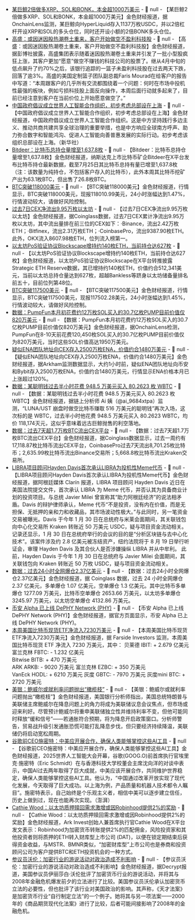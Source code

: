 - [某巨鲸2倍做多XRP、SOL和BONK，本金超1000万美元]() - 📰 null - 【某巨鲸2倍做多XRP、SOL和BONK，本金超1000万美元】金色财经报道，据OnchainLens监测，某巨鲸向HyperLiquid存入1137万枚USDC，并以2倍杠杆开设XRP和SOL的多头仓位，同时还开设小额的2倍BONK多头仓位。
- [高盛：或因迷因股热潮卷土重来，客户开始做空不盈利科技股](https://www.bloomberg.com/news/articles/2025-07-25/goldman-trading-desk-s-clients-start-shorting-speculative-tech) - 📰 null - 【高盛：或因迷因股热潮卷土重来，客户开始做空不盈利科技股】金色财经报道，据彭博社披露，高盛集团表示随着迷因股热潮卷土重来并引发了一批小型股疯狂上涨，其客户更加“愿意”做空不赚钱的科技公司的股票了。继从4月中旬的低点飙升了约70%之后，该银行追踪的一篮子未盈利科技股在过去两天下跌，回落了逾3%。高盛的美国定制篮子团队副总裁Faris Mourad在给客户的报告中写道：“本周跟客户的几乎所有交流都围绕着一个问题：何时在市场中投机性最强的板块，例如亏损科技股上面反向操作，本周后面行动就多起来了，目前已经注意到客户在当前价位上开始愿意做空了。”
- [中国政府倡议成立世界人工智能合作组织，初步考虑总部设在上海]() - 📰 null - 【中国政府倡议成立世界人工智能合作组织，初步考虑总部设在上海】金色财经报道，中国政府倡议成立世界人工智能合作组织。这是中方坚持践行多边主义、推动共商共建共享全球治理的重要举措，也是中方响应全球南方呼声、助力弥合数字和智能鸿沟、促进人工智能向善普惠发展的实际行动。初步考虑该组织总部设在上海。（新华社）
- [Bitdeer：比特币总持仓量增至1,637.8枚](https://x.com/BitdeerOfficial/status/1948985049086586967) - 📰 null - 【Bitdeer：比特币总持仓量增至1,637.8枚】金色财经报道，纳斯达克上市比特币矿企Bitdeer在X平台发布比特币持仓最新数据，截至7月25日其比特币总持有量已增至1,637.8枚（注：该数量为纯持仓，不包括客户存入的比特币），此外本周其比特币挖矿产出为63.1枚BTC，但出售了26.8枚BTC。
- [BTC突破118000美元]() - 📰 null - 【BTC突破118000美元】金色财经报道，行情显示，BTC突破118000美元，现报118010.99美元，24小时涨幅达到1.47%，行情波动较大，请做好风险控制。
- [过去7日CEX净流出9.95万枚以太坊]() - 📰 null - 【过去7日CEX净流出9.95万枚以太坊】金色财经报道，据Coinglass数据，过去7日CEX累计净流出9.95万枚以太坊，其中流出量排在前三位的CEX如下：·Binance，流出2.42万枚ETH；·Bitfinex，流出2.31万枚ETH；·CoinbasePro，流出9387.90枚ETH。此外，OKX流入8607.98枚ETH，位列流入榜第一。
- [以太坊PoS验证协议Blockscape增持约140枚ETH，当前持仓达627枚]() - 📰 null - 【以太坊PoS验证协议Blockscape增持约140枚ETH，当前持仓达627枚】金色财经报道，以太坊PoS验证协议Blockscape在X平台转推披露Strategic ETH Reserve数据，其已增持约140枚ETH，价值约合512,341美元，当前以太坊总持仓量达到627枚，超越Bankless等跻身以太坊储备量排名前五十，目前位列第48位。
- [BTC突破117500美元]() - 📰 null - 【BTC突破117500美元】金色财经报道，行情显示，BTC突破117500美元，现报117502.28美元，24小时涨幅达到1.45%，行情波动较大，请做好风险控制。
- [数据：PumpFun本月初花费约12万枚SOL买入的30.7亿枚PUMP目前价值仅820万美元]() - 📰 null - 【数据：PumpFun本月初花费约12万枚SOL买入的30.7亿枚PUMP目前价值仅820万美元】金色财经报道，据OnchainLens检测，PumpFun在8-10天前花费120,450枚SOL买入的30.7亿枚PUMP目前价值仅为820万美元，当时这些SOL价值高达1950万美元。
- [疑似ENA团队地址向CEX存入2500万枚ENA，价值约合1480万美元](https://intel.arkm.com/explorer/address/0x775D00f474BB389b4ac45466bd91DB57B5bAf735) - 📰 null - 【疑似ENA团队地址向CEX存入2500万枚ENA，价值约合1480万美元】金色财经报道，据Arkham监测数据显示，大约1小时前，疑似ENA团队地址向币安和Bybit存入2500万枚ENA，价值约合1480万美元，行情显示ENA价格本月已上涨超过120%。
- [数据：某聪明钱过去半小时花费 948.5 万美元买入 80.2623 枚 WBTC]() - 📰 null - 【数据：某聪明钱过去半小时花费 948.5 万美元买入 80.2623 枚 WBTC】金色财经报道，据链上分析师 Ai 姨（@ai_9684xtpa）监测，“LUNA/UST 崩盘时做空比特币赚取 516 万美元的聪明钱”再次入场，这次标的是 WBTC，过去半小时他花费 948.5 万美元买入 80.2623 WBTC，均价 118,174灭元，这似乎意味着远古巨鲸抛售的利空落地。
- [数据：过去7天超1.7万枚BTC流出CEX平台]() - 📰 null - 【数据：过去7天超1.7万枚BTC流出CEX平台】金色财经报道，据Coinglass数据显示，过去一周约有17,118.87枚比特币流出CEX平台，CoinbasePro过去7天流出8,701.25枚比特币；2,635.99枚比特币流出Binance交易所；5,668.8枚比特币流出Kraken交易所。
- [LIBRA项目顾问Hayden Davis首次承认LIBRA为投机性Meme代币]() - 📰 null - 【LIBRA项目顾问Hayden Davis首次承认LIBRA为投机性Meme代币】金色财经报道，据阿根廷媒体 Clarín 报道，LIBRA 项目顾问 Hayden Davis 近日在美国法院提交文件，首次承认 LIBRA 为 Meme 代币，并否认其为具备商业计划的投资项目。与总统 Javier Milei 曾宣称其“助力阿根廷经济”的说法相矛盾。Davis 的辩护律师承认，Meme 代币“不是投资，没有内在价值，而是无担保、无抵押的亲和力和收藏品，其市场波动性极大。”与此同时，另一笔资金交易被曝光。Davis 于今年 1 月 30 日在总统府与米莱会面期间，其关联钱包向中心化交易所 Kraken 转账近 50 万美元 USDC，疑与项目资金流动相关。记录还显示，1 月 30 日在总统府举行的会议的目的是“分析区块链与去中心化技术”。该案件涉及约 2.8 亿美元被冻结资产，纽约法院将于 8 月 19 日举行听证会，审理 Hayden Davis 及其合伙人是否涉嫌操纵 LIBRA 并从中牟利。 
此前，Hayden Davis 于今年 1 月 30 日在总统府与 Javier Milei 会面期间，其关联钱包向 Kraken 转账近 50 万枚 USDC，疑与项目资金流动相关。
- [数据：过去24小时全网爆仓2.37亿美元]() - 📰 null - 【数据：过去24小时全网爆仓2.37亿美元】金色财经报道，据 Coinglass 数据，过去 24 小时全网爆仓 2.37 亿美元，多单爆仓 1.07 亿美元，空单爆仓 1.3 亿美元。其中比特币多单爆仓 1277.09 万美元，比特币空单爆仓 2653.66 万美元，以太坊多单爆仓 3245.97 万美元，以太坊空单爆仓 4132.86 万美元。
- [币安 Alpha 已上线 DePHY Network (PHY)]() - 📰 null - 【币安 Alpha 已上线 DePHY Network (PHY)】金色财经报道，据官方页面显示，币安 Alpha 已上线 DePHY Network (PHY)。
- [本周美国比特币现货ETF净流入7230万美元](https://x.com/FarsideUK/status/1949001749080981820) - 📰 null - 【本周美国比特币现货ETF净流入7230万美元】金色财经报道，据 Farside Investors 监测，本周美国比特币现货 ETF 净流入 7230 万美元，其中： 
贝莱德 IBIT: + 2.679 亿美元 
富兰克林 FBTC: - 1.232 亿美元  
Bitwise BITB: + 470 万美元  
ARK ARKB: - 9020 万美元 
富兰克林 EZBC: + 350 万美元  
VanEck HODL: + 6210 万美元 
灰度 GBTC: - 7970 万美元 
灰度mini BTC: + 2720 万美元
- [美银：鲍威尔或就利率问题抛出“橄榄枝”]() - 📰 null - 【美银：鲍威尔或就利率问题抛出“橄榄枝”】金色财经报道，美国银行分析师指出，美国总统特朗普与美联储主席鲍威尔在降息问题上的角力将成为美联储议息会议焦点，但市场或迎来利好。尽管预计鲍威尔将重申美联储独立性并维持利率不变，但他可能同时释放“缓和信号”——若通胀符合预期，将为降息开启政策窗口。分析师警告，贸易战升级引发通胀恐慌可能打乱降息步伐，但只要经济持续降温，美联储仍将启动宽松周期。
- [谷歌前CEO施密特：中美应开展合作，确保人类能够掌控这些AI工具]() - 📰 null - 【谷歌前CEO施密特：中美应开展合作，确保人类能够掌控这些AI工具】金色财经报道，2025世界人工智能大会开幕，谷歌(GOOG.O)前首席执行官埃里克·施密特（Eric Schmidt）在与香港科技大学校董会主席沈向洋的对谈中表示，中国AI过去两年取得了巨大成就，中美应该开展合作，共同维护世界稳定，确保人类能够掌控这些AI工具。他认为，“中国通过改革开放实现了现代化发展，今天取得了巨大成功。以上海为例，产品质量和机器人技术都令人瞩目”。施密特表示，自己始终是个乐观主义者，相信中美可以逐步建立信任，历史上做到过，现在也能再次实现。（澎湃）
- [Cathie Wood：以太坊质押赎回需求激增或因Robinhood提供2%的奖励](https://x.com/CathieDWood/status/1948980431031857354) - 📰 null - 【Cathie Wood：以太坊质押赎回需求激增或因Robinhood提供2%的奖励】金色财经报道，Ark Invest创始人兼首席执行官Cathie Wood在X平台发文表示：Robinhood为加密货币转账提供2%的匹配佣金，风险投资家和其他投资者则将质押的ETH转入财库型上市公司 (DAT)，以便在锁定期结束后获得资金收益，与MSTR、BMNR类似，“加密财库型”上市公司也是券商和投资顾问公司为客户提供BTC和ETH投资机会的一种方式。
- [参议员沃伦：加密行业的游说活动对政治造成不利影响](https://decrypt.co/331818/elizabeth-warren-pay-the-price-genius-act) - 📰 null - 【参议员沃伦：加密行业的游说活动对政治造成不利影响】金色财经报道，据Decrypt报道，美国参议员伊丽莎白·沃伦批评了加密货币行业的游说活动，并将其与2008年金融危机爆发前夕的立法进行了比较。美国参议员沃伦承认加密货币立法的必要性，但也批评了该行业对美国政治的影响。其声称，《天才法案》是加密货币行业“自行制定立法”的一个例子。她将其与另一项法案——2000年的《商品期货现代化法案》进行了比较，后者可能间接影响了2008年的金融危机。
